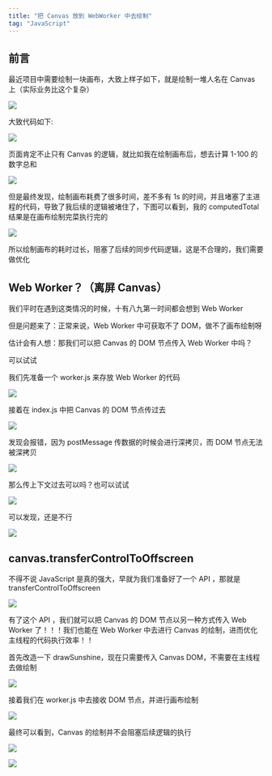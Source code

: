 ```yaml
---
title: "把 Canvas 放到 WebWorker 中去绘制"
tag: "JavaScript"
---
```


## 前言

最近项目中需要绘制一块画布，大致上样子如下，就是绘制一堆人名在 Canvas 上（实际业务比这个复杂）

![](../imgs/21/01.png)

大致代码如下:

![](../imgs/21/02.png)

页面肯定不止只有 Canvas 的逻辑，就比如我在绘制画布后，想去计算 1-100 的数字总和

![](../imgs/21/03.png)

但是最终发现，绘制画布耗费了很多时间，差不多有 1s 的时间，并且堵塞了主进程的代码，导致了我后续的逻辑被堵住了，下图可以看到，我的 computedTotal 结果是在画布绘制完菜执行完的

![](../imgs/21/04.png)

所以绘制画布的耗时过长，阻塞了后续的同步代码逻辑，这是不合理的，我们需要做优化

## Web Worker？（离屏 Canvas）

我们平时在遇到这类情况的时候，十有八九第一时间都会想到 Web Worker

但是问题来了：正常来说，Web Worker 中可获取不了 DOM，做不了画布绘制呀

估计会有人想：那我们可以把 Canvas 的 DOM 节点传入 Web Worker 中吗？

可以试试

我们先准备一个 worker.js 来存放 Web Worker 的代码

![](../imgs/21/05.png)

接着在 index.js 中把 Canvas 的 DOM 节点传过去

![](../imgs/21/06.png)

发现会报错，因为 postMessage 传数据的时候会进行深拷贝，而 DOM 节点无法被深拷贝

![](../imgs/21/07.png)

那么传上下文过去可以吗？也可以试试

![](../imgs/21/08.png)

可以发现，还是不行

![](../imgs/21/09.png)

## canvas.transferControlToOffscreen

不得不说 JavaScript 是真的强大，早就为我们准备好了一个 API ，那就是 transferControlToOffscreen

![](../imgs/21/10.png)

有了这个 API ，我们就可以把 Canvas 的 DOM 节点以另一种方式传入 Web Worker 了！！！我们也能在 Web Worker 中去进行 Canvas 的绘制，进而优化主线程的代码执行效率！！

首先改造一下 drawSunshine，现在只需要传入 Canvas DOM，不需要在主线程去做绘制

![](../imgs/21/11.png)

接着我们在 worker.js 中去接收 DOM 节点，并进行画布绘制

![](../imgs/21/12.png)

最终可以看到，Canvas 的绘制并不会阻塞后续逻辑的执行

![](../imgs/21/13.png)

![](../imgs/21/14.png)
